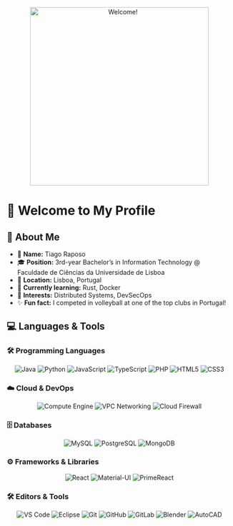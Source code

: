 <p align="center">
  <img src="https://media.giphy.com/media/JIX9t2j0ZTN9S/giphy.gif" alt="Welcome!" width="400" />
</p>

# 👋 Welcome to My Profile

## 📝 About Me

- 👤 **Name:** Tiago Raposo  
- 🎓 **Position:** 3rd-year Bachelor’s in Information Technology @ Faculdade de Ciências da Universidade de Lisboa  
- 📍 **Location:** Lisboa, Portugal  
- 🌱 **Currently learning:** Rust, Docker  
- 🎯 **Interests:** Distributed Systems, DevSecOps  
- ✨ **Fun fact:** I competed in volleyball at one of the top clubs in Portugal!

## 💻 Languages & Tools

### 🛠️ Programming Languages
<p align="center">
  <img alt="Java" src="https://img.shields.io/badge/Java-ED8B00?logo=java&logoColor=white&style=for-the-badge" />
  <img alt="Python" src="https://img.shields.io/badge/Python-3776AB?logo=python&logoColor=white&style=for-the-badge" />
  <img alt="JavaScript" src="https://img.shields.io/badge/JavaScript-F7DF1E?logo=javascript&logoColor=black&style=for-the-badge" />
  <img alt="TypeScript" src="https://img.shields.io/badge/TypeScript-3178C6?logo=typescript&logoColor=white&style=for-the-badge" />
  <img alt="PHP" src="https://img.shields.io/badge/PHP-777BB4?logo=php&logoColor=white&style=for-the-badge" />
  <img alt="HTML5" src="https://img.shields.io/badge/HTML5-E34F26?logo=html5&logoColor=white&style=for-the-badge" />
  <img alt="CSS3" src="https://img.shields.io/badge/CSS3-1572B6?logo=css3&logoColor=white&style=for-the-badge" />
</p>

### ☁️ Cloud & DevOps

<p align="center">
  <img alt="Compute Engine" src="https://img.shields.io/badge/Compute%20Engine-4285F4?logo=googlecloud&logoColor=white&style=for-the-badge" />
  <img alt="VPC Networking" src="https://img.shields.io/badge/VPC%20Networking-4285F4?logo=googlecloud&logoColor=white&style=for-the-badge" />
  <img alt="Cloud Firewall" src="https://img.shields.io/badge/Firewall-4285F4?logo=googlecloud&logoColor=white&style=for-the-badge" />
</p>

### 🗄️ Databases

<p align="center">
  <img alt="MySQL" src="https://img.shields.io/badge/MySQL-4479A1?logo=mysql&logoColor=white&style=for-the-badge" />
  <img alt="PostgreSQL" src="https://img.shields.io/badge/PostgreSQL-336791?logo=postgresql&logoColor=white&style=for-the-badge" />
  <img alt="MongoDB" src="https://img.shields.io/badge/MongoDB-47A248?logo=mongodb&logoColor=white&style=for-the-badge" />
</p>

### ⚙️ Frameworks & Libraries

<p align="center">
  <img alt="React" src="https://img.shields.io/badge/React-20232A?logo=react&logoColor=61DAFB&style=for-the-badge" />
  <img alt="Material-UI" src="https://img.shields.io/badge/Material--UI-007FFF?logo=mui&logoColor=white&style=for-the-badge" />
  <img alt="PrimeReact" src="https://img.shields.io/badge/PrimeReact-00BBFF?logo=primereact&logoColor=white&style=for-the-badge" />
</p>

### 🛠️ Editors & Tools

<p align="center">
  <img alt="VS Code" src="https://img.shields.io/badge/VS%20Code-007ACC?logo=visual-studio-code&logoColor=white&style=for-the-badge" />
  <img alt="Eclipse" src="https://img.shields.io/badge/Eclipse-2C2255?logo=eclipseide&logoColor=white&style=for-the-badge" />
  <img alt="Git" src="https://img.shields.io/badge/Git-F05032?logo=git&logoColor=white&style=for-the-badge" />
  <img alt="GitHub" src="https://img.shields.io/badge/GitHub-181717?logo=github&logoColor=white&style=for-the-badge" />
  <img alt="GitLab" src="https://img.shields.io/badge/GitLab-FC6D26?logo=gitlab&logoColor=white&style=for-the-badge" />
  <img alt="Blender" src="https://img.shields.io/badge/Blender-F5792A?logo=blender&logoColor=white&style=for-the-badge" />
  <img alt="AutoCAD" src="https://img.shields.io/badge/AutoCAD-B71C1C?logo=autocad&logoColor=white&style=for-the-badge" />
</p>


